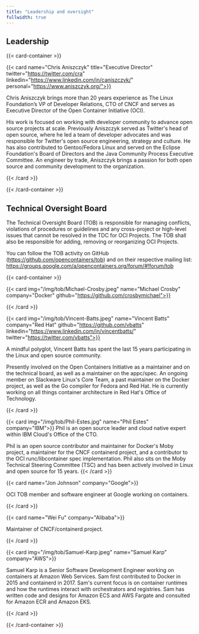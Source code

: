 ```yaml
---
title: "Leadership and oversight"
fullwidth: true
---
```


## Leadership

{{< card-container >}}

{{< card name="Chris Aniszczyk" title="Executive Director" twitter="https://twitter.com/cra" linkedin="https://www.linkedin.com/in/caniszczyk/" personal="https://www.aniszczyk.org/">}}

Chris Aniszczyk brings more than 20 years experience as The Linux Foundation’s VP of Developer Relations, CTO of CNCF and serves as Executive Director of the Open Container Initiative (OCI).

His work is focused on working with developer community to advance open source projects at scale. Previously Aniszczyk served as Twitter's head of open source, where he led a team of developer advocates and was responsible for Twitter's open source engineering, strategy and culture. He has also contributed to Gentoo/Fedora Linux and served on the Eclipse Foundation's Board of Directors and the Java Community Process Executive Committee. An engineer by trade, Aniszczyk brings a passion for both open source and community development to the organization.​

{{< /card >}}

{{< /card-container >}}

## Technical Oversight Board

The Technical Oversight Board (TOB) is responsible for managing conflicts, violations of procedures or guidelines and any cross-project or high-level issues that cannot be resolved in the TDC for OCI Projects. The TOB shall also be responsible for adding, removing or reorganizing OCI Projects.

You can follow the TOB activity on GitHub (https://github.com/opencontainers/tob) and on their respective mailing list: https://groups.google.com/a/opencontainers.org/forum/#!forum/tob

{{< card-container >}}

{{< card img="/img/tob/Michael-Crosby.jpeg" name="Michael Crosby" company="Docker" github="https://github.com/crosbymichael">}}

{{< /card >}}

{{< card img="/img/tob/Vincent-Batts.jpeg" name="Vincent Batts" company="Red Hat" github="https://github.com/vbatts" linkedin="https://www.linkedin.com/in/vincentbatts/" twitter="https://twitter.com/vbatts">}}

A mindful polyglot, Vincent Batts has spent the last 15 years participating in the Linux and open source community.

Presently involved on the Open Containers Initiative as a maintainer and on the technical board, as well as a maintainer on the appc/spec. An ongoing member on Slackware Linux's Core Team, a past
maintainer on the Docker project, as well as the Go compiler for Fedora and Red Hat. He is currently working on all things container architecture in Red Hat's Office of Technology.

{{< /card >}}

{{< card img="/img/tob/Phil-Estes.jpg" name="Phil Estes" company="IBM">}}
Phil is an open source leader and cloud native expert within IBM Cloud's Office of the CTO.

Phil is an open source contributor and maintainer for Docker's Moby project, 
a maintainer for the CNCF containerd project, and a contributor to the OCI runc/libcontainer spec implementation. Phil also sits on the Moby Technical Steering Committee (TSC) and has been actively involved in Linux and open source for 15 years. 
{{< /card >}}

{{< card name="Jon Johnson" company="Google">}}

OCI TOB member and software engineer at Google working on containers.

{{< /card >}}

{{< card name="Wei Fu" company="Alibaba">}}

Maintainer of CNCF/containerd project.

{{< /card >}}

{{< card img="/img/tob/Samuel-Karp.jpeg" name="Samuel Karp" company="AWS">}}

Samuel Karp is a Senior Software Development Engineer working on containers at Amazon Web Services. Sam first contributed to Docker in 2015 and containerd in 2017. Sam's current focus is on container runtimes and how the runtimes interact with orchestrators and registries. Sam has written code and designs for Amazon ECS and AWS Fargate and consulted for Amazon ECR and Amazon EKS.

{{< /card >}}

{{< /card-container >}}

